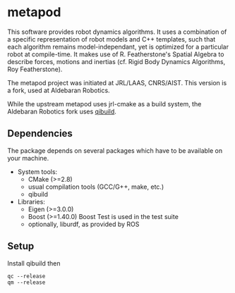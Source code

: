 metapod
========

This software provides robot dynamics algorithms.
It uses a combination of a specific representation of robot models and C++
templates, such that each algorithm remains model-independant, yet is optimized
for a particular robot at compile-time.
It makes use of R. Featherstone's Spatial Algebra to describe forces, motions
and inertias (cf. Rigid Body Dynamics Algorithms, Roy Featherstone).

The metapod project was initiated at JRL/LAAS, CNRS/AIST. This version
is a fork, used at Aldebaran Robotics.

While the upstream metapod uses jrl-cmake as a build system, the Aldebaran
Robotics fork uses
[qibuild](www.aldebaran-robotics.com/documentation/qibuild/index.html).

Dependencies
------------

The package depends on several packages which have to be available on
your machine.

 - System tools:
   - CMake (>=2.8)
   - usual compilation tools (GCC/G++, make, etc.)
   - qibuild
 - Libraries:
   - Eigen (>=3.0.0)
   - Boost (>=1.40.0)
     Boost Test is used in the test suite
   - optionally, liburdf, as provided by ROS

Setup
-----

Install qibuild then

    qc --release
    qm --release
